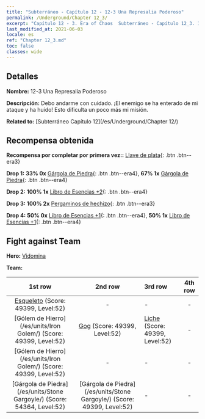 ```yaml
---
title: "Subterráneo - Capítulo 12 - 12-3 Una Represalia Poderoso"
permalink: /Underground/Chapter 12_3/
excerpt: "Capítulo 12 - 3. Era of Chaos  Subterráneo - Capítulo 12_3. 12-3 Una Represalia Poderoso"
last_modified_at: 2021-06-03
locale: es
ref: "Chapter 12_3.md"
toc: false
classes: wide
---
```


## Detalles

 **Nombre:** 12-3 Una Represalia Poderoso

 **Descripción:** Debo andarme con cuidado. ¡El enemigo se ha enterado de mi ataque y ha huido! Esto dificulta un poco más mi misión.

 **Related to:** [Subterráneo Capítulo 12](/es/Underground/Chapter 12/)

## Recompensa obtenida

 **Recompensa por completar por primera vez::** [Llave de plata](/ItemsES/con_693/){: .btn .btn--era3}

 **Drop 1:** **33% 0x** [Gárgola de Piedra](/ItemsES/unt_236/){: .btn .btn--era4}, **67% 1x** [Gárgola de Piedra](/ItemsES/unt_236/){: .btn .btn--era4}

 **Drop 2:** **100% 1x** [Libro de Esencias +2](/ItemsES/mat_53/){: .btn .btn--era4}

 **Drop 3:** **100% 2x** [Pergaminos de hechizo](/ItemsES/con_694/){: .btn .btn--era3}

 **Drop 4:** **50% 0x** [Libro de Esencias +1](/ItemsES/mat_46/){: .btn .btn--era4}, **50% 1x** [Libro de Esencias +1](/ItemsES/mat_46/){: .btn .btn--era4}


## Fight against Team
 **Hero:** [Vidomina](/es/heroes/Vidomina/)

 **Team:**


  | 1st row | 2nd row | 3rd row | 4th row |
  |:----:|:----:|:----|:----:|
  | [Esqueleto](/es/units/Skeleton/) (Score: 49399, Level:52)  | - | - | - |
  | [Gólem de Hierro](/es/units/Iron Golem/) (Score: 49399, Level:52)  | [Gog](/es/units/Gog/) (Score: 49399, Level:52)  | [Liche](/es/units/Lich/) (Score: 49399, Level:52)  | - |
  | [Gólem de Hierro](/es/units/Iron Golem/) (Score: 49399, Level:52)  | - | - | - |
  | [Gárgola de Piedra](/es/units/Stone Gargoyle/) (Score: 54364, Level:52)  | [Gárgola de Piedra](/es/units/Stone Gargoyle/) (Score: 49399, Level:52)  | - | - |


